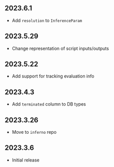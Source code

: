 ## 2023.6.1
* Add `resolution` to `InferenceParam`

## 2023.5.29
* Change representation of script inputs/outputs

## 2023.5.22
* Add support for tracking evaluation info

## 2023.4.3
* Add `terminated` column to DB types

## 2023.3.26
* Move to `inferno` repo

## 2023.3.6
* Initial release

